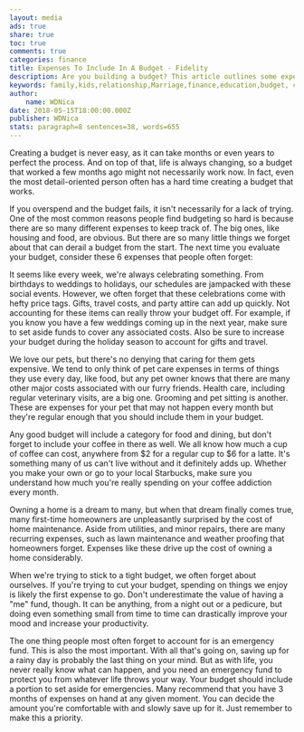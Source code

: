 ```yaml
---
layout: media
ads: true
share: true
toc: true
comments: true
categories: finance
title: Expenses To Include In A Budget - Fidelity
description: Are you building a budget? This article outlines some expenses that are easily forgettable in your budget that you will want to include in your financial planning strategy.
keywords: family,kids,relationship,Marriage,finance,education,budget, creating a budget, budgeting, sticking to a budget, building a budget, personal finances, financial planning, finances
author: 
    name: WDNica
date: 2018-05-15T18:00:00.000Z
publisher: WDNica
stats: paragraph=8 sentences=38, words=655
---
```

Creating a budget is never easy, as it can take months or even years to perfect the process. And on top of that, life is always changing, so a budget that worked a few months ago might not necessarily work now. In fact, even the most detail-oriented person often has a hard time creating a budget that works.

If you overspend and the budget fails, it isn't necessarily for a lack of trying. One of the most common reasons people find budgeting so hard is because there are so many different expenses to keep track of. The big ones, like housing and food, are obvious. But there are so many little things we forget about that can derail a budget from the start. The next time you evaluate your budget, consider these 6 expenses that people often forget:

It seems like every week, we're always celebrating something. From birthdays to weddings to holidays, our schedules are jampacked with these social events. However, we often forget that these celebrations come with hefty price tags. Gifts, travel costs, and party attire can add up quickly. Not accounting for these items can really throw your budget off. For example, if you know you have a few weddings coming up in the next year, make sure to set aside funds to cover any associated costs. Also be sure to increase your budget during the holiday season to account for gifts and travel.

We love our pets, but there's no denying that caring for them gets expensive. We tend to only think of pet care expenses in terms of things they use every day, like food, but any pet owner knows that there are many other major costs associated with our furry friends. Health care, including regular veterinary visits, are a big one. Grooming and pet sitting is another. These are expenses for your pet that may not happen every month but they're regular enough that you should include them in your budget.

Any good budget will include a category for food and dining, but don't forget to include your coffee in there as well. We all know how much a cup of coffee can cost, anywhere from $2 for a regular cup to $6 for a latte. It's something many of us can't live without and it definitely adds up. Whether you make your own or go to your local Starbucks, make sure you understand how much you're really spending on your coffee addiction every month.

Owning a home is a dream to many, but when that dream finally comes true, many first-time homeowners are unpleasantly surprised by the cost of home maintenance. Aside from utilities, and minor repairs, there are many recurring expenses, such as lawn maintenance and weather proofing that homeowners forget. Expenses like these drive up the cost of owning a home considerably.

When we're trying to stick to a tight budget, we often forget about ourselves. If you're trying to cut your budget, spending on things we enjoy is likely the first expense to go. Don't underestimate the value of having a "me" fund, though. It can be anything, from a night out or a pedicure, but doing even something small from time to time can drastically improve your mood and increase your productivity.

The one thing people most often forget to account for is an emergency fund. This is also the most important. With all that's going on, saving up for a rainy day is probably the last thing on your mind. But as with life, you never really know what can happen, and you need an emergency fund to protect you from whatever life throws your way. Your budget should include a portion to set aside for emergencies. Many recommend that you have 3 months of expenses on hand at any given moment. You can decide the amount you're comfortable with and slowly save up for it. Just remember to make this a priority.
